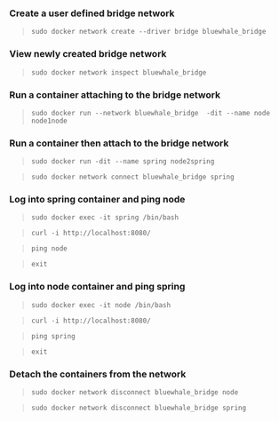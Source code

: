 ### Create a user defined bridge network
> `sudo docker network create --driver bridge bluewhale_bridge`
### View newly created bridge network
> `sudo docker network inspect bluewhale_bridge`
### Run a container attaching to the bridge network
> `sudo docker run --network bluewhale_bridge  -dit --name node node1node`
### Run a container then attach to the bridge network
> `sudo docker run -dit --name spring node2spring`

> `sudo docker network connect bluewhale_bridge spring`
### Log into spring container and ping node
> `sudo docker exec -it spring /bin/bash`

> `curl -i http://localhost:8080/`

> `ping node`

> `exit`
### Log into node container and ping spring
> `sudo docker exec -it node /bin/bash`

> `curl -i http://localhost:8080/`

> `ping spring`

> `exit`
### Detach the containers from the network
> `sudo docker network disconnect bluewhale_bridge node`

> `sudo docker network disconnect bluewhale_bridge spring`
